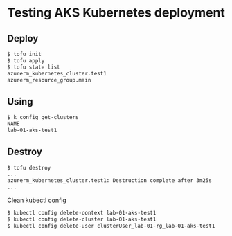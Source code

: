 # Testing AKS Kubernetes deployment

## Deploy

```sh
$ tofu init
$ tofu apply
$ tofu state list
azurerm_kubernetes_cluster.test1
azurerm_resource_group.main
```

## Using

```sh
$ k config get-clusters
NAME
lab-01-aks-test1
```

## Destroy

```sh
$ tofu destroy
...
azurerm_kubernetes_cluster.test1: Destruction complete after 3m25s
...
```

Clean kubectl config

```sh
$ kubectl config delete-context lab-01-aks-test1
$ kubectl config delete-cluster lab-01-aks-test1
$ kubectl config delete-user clusterUser_lab-01-rg_lab-01-aks-test1
```
